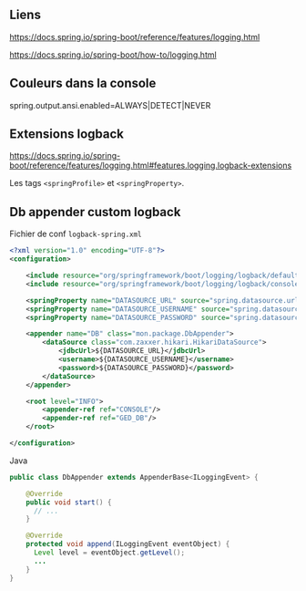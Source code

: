 ## Liens

https://docs.spring.io/spring-boot/reference/features/logging.html

https://docs.spring.io/spring-boot/how-to/logging.html


## Couleurs dans la console 

spring.output.ansi.enabled=ALWAYS|DETECT|NEVER

## Extensions logback

https://docs.spring.io/spring-boot/reference/features/logging.html#features.logging.logback-extensions

Les tags `<springProfile>` et `<springProperty>`.


## Db appender custom logback

Fichier de conf `logback-spring.xml`

```xml
<?xml version="1.0" encoding="UTF-8"?>
<configuration>

    <include resource="org/springframework/boot/logging/logback/defaults.xml"/>
    <include resource="org/springframework/boot/logging/logback/console-appender.xml"/>

    <springProperty name="DATASOURCE_URL" source="spring.datasource.url"/>
    <springProperty name="DATASOURCE_USERNAME" source="spring.datasource.username"/>
    <springProperty name="DATASOURCE_PASSWORD" source="spring.datasource.password"/>

    <appender name="DB" class="mon.package.DbAppender">
        <dataSource class="com.zaxxer.hikari.HikariDataSource">
            <jdbcUrl>${DATASOURCE_URL}</jdbcUrl>
            <username>${DATASOURCE_USERNAME}</username>
            <password>${DATASOURCE_PASSWORD}</password>
        </dataSource>
    </appender>

    <root level="INFO">
        <appender-ref ref="CONSOLE"/>
        <appender-ref ref="GED_DB"/>
    </root>

</configuration>
```

Java

```java
public class DbAppender extends AppenderBase<ILoggingEvent> {

    @Override
    public void start() {
      // ...
    }

    @Override
    protected void append(ILoggingEvent eventObject) {
      Level level = eventObject.getLevel();
      ...
    }
}
```
